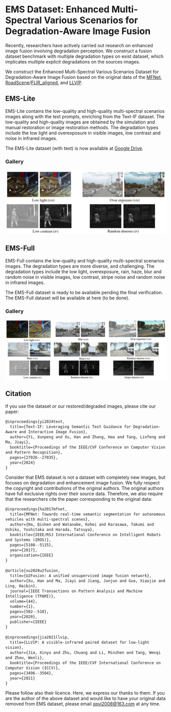 # EMS Dataset: Enhanced Multi-Spectral Various Scenarios for Degradation-Aware Image Fusion

Recently, researchers have actively carried out research on enhanced image fusion involving degradation perception. We construct a fusion dataset benchmark with multiple degradation types on exist dataset, which implicates multiple explicit degradations on the sources images. 

We construct the Enhanced Multi-Spectral Various Scenarios Dataset for Degradation-Aware Image Fusion based on the original data of the [MFNet](https://www.mi.t.utokyo.ac.jp/static/projects/mil_multispectral/), [RoadScene](https://github.com/hanna-xu/RoadScene)/[FLIR_aligned](https://adas-dataset-v2.flirconservator.com/#downloadguide), and [LLVIP](https://github.com/bupt-ai-cz/LLVIP).

## EMS-Lite
EMS-Lite contains the low-quality and high-quality multi-spectral scenarios images along with the text prompts, enriching from the Text-IF dataset.
The low-quality and high-quality images are obtained by the simulation and manual restoration or image restoration methods. 
The degradation types include the low light and overexposure in visible images, low contrast and noise in infrared images. 

The EMS-Lite dataset (with text) is now available at [Google Drive](https://drive.google.com/file/d/166nrgrWFhUvp917E6WKRIJghN7-u8TGj/view?usp=sharing).
### Gallery
![EMS_lite](assert/EMS_lite.png)

## EMS-Full
EMS-Full contains the low-quality and high-quality multi-spectral scenarios images. The degradation types are more diverse, and challenging.
The degradation types include the low light, overexposure, rain, haze, blur and random noise in visible images, low contrast, stripe noise and random noise in infrared images. 

The EMS-Full dataset is ready to be available pending the final verification. 
The EMS-Full dataset will be available at here (to be done).
### Gallery
![EMS_full](assert/EMS_full.png)

## Citation
If you use the dataset or our restored/degraded images, please cite our paper:
```
@inproceedings{yi2024text,
  title={Text-IF: Leveraging Semantic Text Guidance for Degradation-Aware and Interactive Image Fusion},
  author={Yi, Xunpeng and Xu, Han and Zhang, Hao and Tang, Linfeng and Ma, Jiayi},
  booktitle={Proceedings of the IEEE/CVF Conference on Computer Vision and Pattern Recognition},
  pages={27026--27035},
  year={2024}
}
```

Consider that EMS dataset is not a dataset with completely new images, but focuses on degradation and enhancement image fusion. 
We fully respect the copyright and contributions of the original authors. The original authors have full exclusive rights over their source data. 
Therefore, we also require that the researchers cite the paper corresponding to the original data:
```
@inproceedings{ha2017mfnet,
  title={MFNet: Towards real-time semantic segmentation for autonomous vehicles with multi-spectral scenes},
  author={Ha, Qishen and Watanabe, Kohei and Karasawa, Takumi and Ushiku, Yoshitaka and Harada, Tatsuya},
  booktitle={IEEE/RSJ International Conference on Intelligent Robots and Systems (IROS)},
  pages={5108--5115},
  year={2017},
  organization={IEEE}
}

@article{xu2020u2fusion,
  title={U2Fusion: A unified unsupervised image fusion network},
  author={Xu, Han and Ma, Jiayi and Jiang, Junjun and Guo, Xiaojie and Ling, Haibin},
  journal={IEEE Transactions on Pattern Analysis and Machine Intelligence (TPAMI)},
  volume={44},
  number={1},
  pages={502--518},
  year={2020},
  publisher={IEEE}
}

@inproceedings{jia2021llvip,
  title={LLVIP: A visible-infrared paired dataset for low-light vision},
  author={Jia, Xinyu and Zhu, Chuang and Li, Minzhen and Tang, Wenqi and Zhou, Wenli},
  booktitle={Proceedings of the IEEE/CVF International Conference on Computer Vision (ICCV)},
  pages={3496--3504},
  year={2021}
}
```

Please follow also their licence. Here, we express our thanks to them. 
If you are the author of the above dataset and would like to have your original data removed from EMS dataset, please email xpyi2008@163.com at any time.